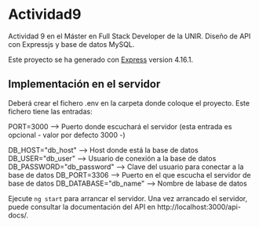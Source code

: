 # Actividad9
Actividad 9 en el Máster en Full Stack Developer de la UNIR. Diseño de API con Expressjs y base de datos MySQL.

Este proyecto se ha generado con [Express](https://github.com/expressjs/express) version 4.16.1.

## Implementación en el servidor

Deberá crear el fichero .env en la carpeta donde coloque el proyecto. Este fichero tiene las entradas:

PORT=3000                   --> Puerto donde escuchará el servidor (esta entrada es opcional - valor por defecto 3000 -)

DB_HOST="db_host"           --> Host donde está la base de datos
DB_USER="db_user"           --> Usuario de conexión a la base de datos
DB_PASSWORD="db_password"   --> Clave del usuario para conectar a la base de datos
DB_PORT=3306                --> Puerto en el que escucha el servidor de base de datos
DB_DATABASE="db_name"       --> Nombre de labase de datos

Ejecute `ng start` para arrancar el servidor. Una vez arrancado el servidor, puede consultar la documentación del API en http://localhost:3000/api-docs/.
